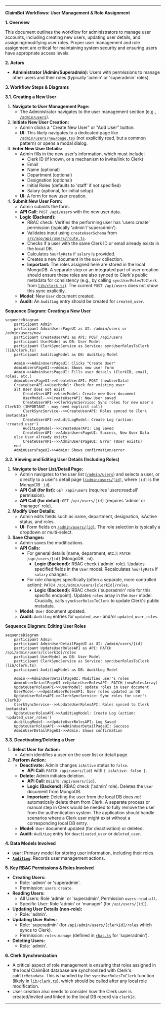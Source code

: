 ---

**ClaimBot Workflows: User Management & Role Assignment**

**1. Overview**

This document outlines the workflow for administrators to manage user accounts, including creating new users, updating user details, and assigning/modifying user roles. Proper user management and role assignment are critical for maintaining system security and ensuring users have appropriate access levels.

**2. Actors**

*   **Administrator (Admin/Superadmin):** Users with permissions to manage other users and their roles (typically 'admin' or 'superadmin' roles).

**3. Workflow Steps & Diagrams**

**3.1. Creating a New User**

1.  **Navigate to User Management Page:**
    *   The Administrator navigates to the user management section (e.g., [`/admin/users`](src/app/admin/users/page.tsx)).
2.  **Initiate New User Creation:**
    *   Admin clicks a "Create New User" or "Add User" button.
    *   **UI:** This likely navigates to a dedicated page like [`/admin/users/new/page.tsx`](src/app/admin/users/new/page.tsx) (not explicitly read, but a common pattern) or opens a modal dialog.
3.  **Enter New User Details:**
    *   Admin fills in the new user's information, which must include:
        *   Clerk ID (if known, or a mechanism to invite/link to Clerk)
        *   Email
        *   Name (optional)
        *   Department (optional)
        *   Designation (optional)
        *   Initial Roles (defaults to 'staff' if not specified)
        *   Salary (optional, for initial setup)
    *   **UI:** A form for new user creation.
4.  **Submit New User Form:**
    *   Admin submits the form.
    *   **API Call:** `POST /api/users` with the new user data.
    *   **Logic (Backend):**
        *   RBAC check: Verifies the performing user has 'users:create' permission (typically 'admin'/'superadmin').
        *   Validates input using `createUserSchema` from [`src/app/api/users/route.ts`](src/app/api/users/route.ts:1).
        *   Checks if a user with the same Clerk ID or email already exists in the local DB.
        *   Calculates `hourlyRate` if `salary` is provided.
        *   Creates a new document in the `User` collection.
        *   **Important:** The roles assigned here are stored in the local MongoDB. A separate step or an integrated part of user creation should ensure these roles are also synced to Clerk's public metadata for consistency (e.g., by calling `syncUserRolesToClerk` from [`lib/clerk.ts`](src/lib/clerk.ts:1)). The current `POST /api/users` does not show this sync explicitly.
    *   **Model:** New `User` document created.
    *   **Audit:** An `AuditLog` entry should be created for `created_user`.

**Sequence Diagram: Creating a New User**
```mermaid
sequenceDiagram
    participant Admin
    participant AdminUsersPageUI as UI: /admin/users or /admin/users/new
    participant CreateUserAPI as API: POST /api/users
    participant UserModel as DB: User Model
    participant ClerkSyncService as Service: syncUserRolesToClerk (lib/clerk.ts)
    participant AuditLogModel as DB: AuditLog Model

    Admin->>AdminUsersPageUI: Clicks "Create User"
    AdminUsersPageUI->>Admin: Shows new user form
    Admin->>AdminUsersPageUI: Fills user details (ClerkID, email, roles, etc.)
    AdminUsersPageUI->>CreateUserAPI: POST (newUserData)
    CreateUserAPI->>UserModel: Check for existing user
    alt User does not exist
        CreateUserAPI->>UserModel: Create new User document
        UserModel-->>CreateUserAPI: New User saved
        CreateUserAPI->>ClerkSyncService: Sync roles for new user's ClerkID (IMPORTANT - may need explicit call)
        ClerkSyncService-->>CreateUserAPI: Roles synced to Clerk (metadata)
        CreateUserAPI->>AuditLogModel: Create Log (action: 'created_user')
        AuditLogModel-->>CreateUserAPI: Log Saved
        CreateUserAPI-->>AdminUsersPageUI: Success, New User Data
    else User already exists
        CreateUserAPI-->>AdminUsersPageUI: Error (User exists)
    end
    AdminUsersPageUI->>Admin: Shows confirmation/error
```

**3.2. Viewing and Editing User Details (Including Roles)**

1.  **Navigate to User List/Detail Page:**
    *   Admin navigates to the user list ([`/admin/users`](src/app/admin/users/page.tsx)) and selects a user, or directly to a user's detail page ([`/admin/users/[id]`](src/app/admin/users/[id]/page.tsx:1), where `[id]` is the MongoDB `_id`).
    *   **API Call (for list):** `GET /api/users` (requires 'users:read:all' permission).
    *   **API Call (for detail):** `GET /api/users/[id]` (requires 'admin' or 'manager' role).
2.  **Modify User Details:**
    *   Admin edits fields such as name, department, designation, isActive status, and roles.
    *   **UI:** Form fields on [`/admin/users/[id]`](src/app/admin/users/[id]/page.tsx:1). The role selection is typically a dropdown or multi-select.
3.  **Save Changes:**
    *   Admin saves the modifications.
    *   **API Calls:**
        *   For general details (name, department, etc.): `PATCH /api/users/[id]` (MongoDB `_id`).
            *   **Logic (Backend):** RBAC check ('admin' role). Updates specified fields in the `User` model. Recalculates `hourlyRate` if `salary` changes.
        *   For role changes specifically (often a separate, more controlled action): `PATCH /api/admin/users/[clerkId]/roles`.
            *   **Logic (Backend):** RBAC check ('superadmin' role for this specific endpoint). Updates `roles` array in the `User` model. Crucially, calls `syncUserRolesToClerk` to update Clerk's public metadata.
    *   **Model:** `User` document updated.
    *   **Audit:** `AuditLog` entries for `updated_user` and/or `updated_user_roles`.

**Sequence Diagram: Editing User Roles**
```mermaid
sequenceDiagram
    participant Admin
    participant AdminUserDetailPageUI as UI: /admin/users/[id]
    participant UpdateUserRolesAPI as API: PATCH /api/admin/users/[clerkId]/roles
    participant UserModel as DB: User Model
    participant ClerkSyncService as Service: syncUserRolesToClerk (lib/clerk.ts)
    participant AuditLogModel as DB: AuditLog Model

    Admin->>AdminUserDetailPageUI: Modifies user's roles
    AdminUserDetailPageUI->>UpdateUserRolesAPI: PATCH (newRolesArray)
    UpdateUserRolesAPI->>UserModel: Update roles in User document
    UserModel-->>UpdateUserRolesAPI: User roles updated in DB
    UpdateUserRolesAPI->>ClerkSyncService: Sync roles for user's ClerkID
    ClerkSyncService-->>UpdateUserRolesAPI: Roles synced to Clerk (metadata)
    UpdateUserRolesAPI->>AuditLogModel: Create Log (action: 'updated_user_roles')
    AuditLogModel-->>UpdateUserRolesAPI: Log Saved
    UpdateUserRolesAPI-->>AdminUserDetailPageUI: Success
    AdminUserDetailPageUI->>Admin: Shows confirmation
```

**3.3. Deactivating/Deleting a User**

1.  **Select User for Action:**
    *   Admin identifies a user on the user list or detail page.
2.  **Perform Action:**
    *   **Deactivate:** Admin changes `isActive` status to `false`.
        *   **API Call:** `PATCH /api/users/[id]` with `{ isActive: false }`.
    *   **Delete:** Admin initiates deletion.
        *   **API Call:** `DELETE /api/users/[id]`.
        *   **Logic (Backend):** RBAC check ('admin' role). Deletes the `User` document from MongoDB.
        *   **Important:** Deleting the user from the local DB does *not* automatically delete them from Clerk. A separate process or manual step in Clerk would be needed to fully remove the user from the authentication system. The application should handle scenarios where a Clerk user might exist without a corresponding local DB entry.
    *   **Model:** `User` document updated (for deactivation) or deleted.
    *   **Audit:** `AuditLog` entry for `deactivated_user` or `deleted_user`.

**4. Data Models Involved**

*   **[`User`](src/models/User.ts:1):** Primary model for storing user information, including their roles.
*   **[`AuditLog`](src/models/AuditLog.ts:1):** Records user management actions.

**5. Key RBAC Permissions & Roles Involved**

*   **Creating Users:**
    *   Role: 'admin' or 'superadmin'.
    *   Permission: `users:create`.
*   **Reading Users:**
    *   All Users: Role 'admin' or 'superadmin', Permission `users:read:all`.
    *   Specific User: Role 'admin' or 'manager' (for `/api/users/[id]`).
*   **Updating User Details (non-role):**
    *   Role: 'admin'.
*   **Updating User Roles:**
    *   Role: 'superadmin' (for `/api/admin/users/[clerkId]/roles` which syncs to Clerk).
    *   Permission: `roles:manage` (defined in [`rbac.ts`](src/lib/rbac.ts:1) for 'superadmin').
*   **Deleting Users:**
    *   Role: 'admin'.

**6. Clerk Synchronization**

*   A critical aspect of role management is ensuring that roles assigned in the local ClaimBot database are synchronized with Clerk's `publicMetadata`. This is handled by the `syncUserRolesToClerk` function (likely in [`lib/clerk.ts`](src/lib/clerk.ts:1)), which should be called after any local role modification.
*   User creation also needs to consider how the Clerk user is created/invited and linked to the local DB record via `clerkId`.

---